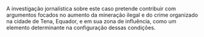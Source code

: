 A investigação jornalística sobre este caso pretende contribuir com argumentos focados no aumento da mineração ilegal e do crime organizado na cidade de Tena, Equador, e em sua zona de influência, como um elemento determinante na configuração dessas condições.
